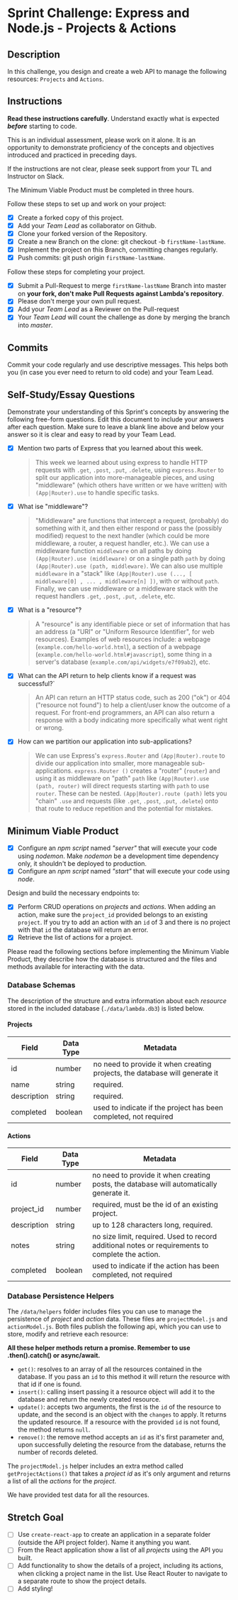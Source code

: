 # Sprint Challenge: Express and Node.js - Projects & Actions

## Description

In this challenge, you design and create a web API to manage the following resources: `Projects` and `Actions`.

## Instructions

**Read these instructions carefully**. Understand exactly what is expected **_before_** starting to code.

This is an individual assessment, please work on it alone. It is an opportunity to demonstrate proficiency of the concepts and objectives introduced and practiced in preceding days.

If the instructions are not clear, please seek support from your TL and Instructor on Slack.

The Minimum Viable Product must be completed in three hours.

Follow these steps to set up and work on your project:

-   [x] Create a forked copy of this project.
-   [x] Add your _Team Lead_ as collaborator on Github.
-   [x] Clone your forked version of the Repository.
-   [x] Create a new Branch on the clone: git checkout -b `firstName-lastName`.
-   [x] Implement the project on this Branch, committing changes regularly.
-   [x] Push commits: git push origin `firstName-lastName`.

Follow these steps for completing your project.

-   [x] Submit a Pull-Request to merge `firstName-lastName` Branch into master on **your fork, don't make Pull Requests against Lambda's repository**.
-   [x] Please don't merge your own pull request.
-   [x] Add your _Team Lead_ as a Reviewer on the Pull-request
-   [x] Your _Team Lead_ will count the challenge as done by merging the branch into _master_.

## Commits

Commit your code regularly and use descriptive messages. This helps both you (in case you ever need to return to old code) and your Team Lead.

## Self-Study/Essay Questions

Demonstrate your understanding of this Sprint's concepts by answering the following free-form questions. Edit this document to include your answers after each question. Make sure to leave a blank line above and below your answer so it is clear and easy to read by your Team Lead.

-   [x] Mention two parts of Express that you learned about this week.

    > This week we learned about using express to handle HTTP requests with `.get`, `.post`, `.put`, `.delete`, using `express.Router` to split our application into more-manageable pieces, and using "middleware" (which others have written or we have written) with `(App|Router).use` to handle specific tasks.

-   [x] What ise "middleware"?

    > "Middleware" are functions that intercept a request, (probably) do something with it, and then either respond or pass the (possibly modified) request to the next handler (which could be more middleware, a router, a request handler, etc.). We can use a middleware function `middleware` on all paths by doing `(App|Router).use (middleware)` or on a single path `path` by doing `(App|Router).use (path, middleware)`. We can also use multiple `middleware` in a "stack" like `(App|Router).use (..., [ middleware[0] , ... , middleware[n] ])`, with or without `path`. Finally, we can use middleware or a middleware stack with the request handlers `.get`, `.post`, `.put`, `.delete`, etc.

-   [x] What is a "resource"?

    > A "resource" is any identifiable piece or set of information that has an address (a "URI" or "Uniform Resource Identifier", for web resources). Examples of web resources include: a webpage (`example.com/hello-world.html`), a section of a webpage (`example.com/hello-world.html#javascript`), some thing in a server's database (`example.com/api/widgets/e7f09ab2`), etc.

-   [x] What can the API return to help clients know if a request was successful?`

    > An API can return an HTTP status code, such as 200 ("ok") or 404 ("resource not found") to help a client/user know the outcome of a request. For front-end programmers, an API can also return a response with a body indicating more specifically what went right or wrong.

-   [x] How can we partition our application into sub-applications?

    > We can use Express's `express.Router` and `(App|Router).route` to divide our application into smaller, more manageable sub-applications.
    > `express.Router ()` creates a "router" (`router`) and using it as middleware on "path" `path` like `(App|Router).use (path, router)` will direct requests starting with `path` to use `router`. These can be nested.
    > `(App|Router).route (path)` lets you "chain" `.use` and requests (like `.get`, `.post`, `.put`, `.delete`) onto that route to reduce repetition and the potential for mistakes.

## Minimum Viable Product

-   [x] Configure an _npm script_ named _"server"_ that will execute your code using _nodemon_. Make _nodemon_ be a development time dependency only, it shouldn't be deployed to production.
-   [x] Configure an _npm script_ named _"start"_ that will execute your code using _node_.

Design and build the necessary endpoints to:

-   [x] Perform CRUD operations on _projects_ and _actions_. When adding an action, make sure the `project_id` provided belongs to an existing `project`. If you try to add an action with an `id` of 3 and there is no project with that `id` the database will return an error.
-   [x] Retrieve the list of actions for a project.

Please read the following sections before implementing the Minimum Viable Product, they describe how the database is structured and the files and methods available for interacting with the data.

### Database Schemas

The description of the structure and extra information about each _resource_ stored in the included database (`./data/lambda.db3`) is listed below.

#### Projects

| Field       | Data Type | Metadata                                                                    |
| ----------- | --------- | --------------------------------------------------------------------------- |
| id          | number    | no need to provide it when creating projects, the database will generate it |
| name        | string    | required.                                                                   |
| description | string    | required.                                                                   |
| completed   | boolean   | used to indicate if the project has been completed, not required            |

#### Actions

| Field       | Data Type | Metadata                                                                                         |
| ----------- | --------- | ------------------------------------------------------------------------------------------------ |
| id          | number    | no need to provide it when creating posts, the database will automatically generate it.          |
| project_id  | number    | required, must be the id of an existing project.                                                 |
| description | string    | up to 128 characters long, required.                                                             |
| notes       | string    | no size limit, required. Used to record additional notes or requirements to complete the action. |
| completed   | boolean   | used to indicate if the action has been completed, not required                                  |

### Database Persistence Helpers

The `/data/helpers` folder includes files you can use to manage the persistence of _project_ and _action_ data. These files are `projectModel.js` and `actionModel.js`. Both files publish the following api, which you can use to store, modify and retrieve each resource:

**All these helper methods return a promise. Remember to use .then().catch() or async/await.**

-   `get()`: resolves to an array of all the resources contained in the database. If you pass an `id` to this method it will return the resource with that id if one is found.
-   `insert()`: calling insert passing it a resource object will add it to the database and return the newly created resource.
-   `update()`: accepts two arguments, the first is the `id` of the resource to update, and the second is an object with the `changes` to apply. It returns the updated resource. If a resource with the provided `id` is not found, the method returns `null`.
-   `remove()`: the remove method accepts an `id` as it's first parameter and, upon successfully deleting the resource from the database, returns the number of records deleted.

The `projectModel.js` helper includes an extra method called `getProjectActions()` that takes a _project id_ as it's only argument and returns a list of all the _actions_ for the _project_.

We have provided test data for all the resources.

## Stretch Goal

-   [ ] Use `create-react-app` to create an application in a separate folder (outside the API project folder). Name it anything you want.
-   [ ] From the React application show a list of all _projects_ using the API you built.
-   [ ] Add functionality to show the details of a project, including its actions, when clicking a project name in the list. Use React Router to navigate to a separate route to show the project details.
-   [ ] Add styling!
